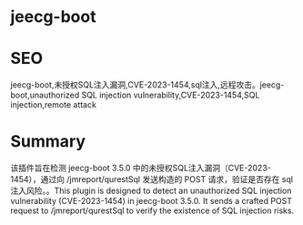 # jeecg-boot
# SEO
jeecg-boot,未授权SQL注入漏洞,CVE-2023-1454,sql注入,远程攻击。jeecg-boot,unauthorized SQL injection vulnerability,CVE-2023-1454,SQL injection,remote attack
# Summary
该插件旨在检测 jeecg-boot 3.5.0 中的未授权SQL注入漏洞（CVE-2023-1454），通过向 /jmreport/qurestSql 发送构造的 POST 请求，验证是否存在 sql 注入风险。。This plugin is designed to detect an unauthorized SQL injection vulnerability (CVE-2023-1454) in jeecg-boot 3.5.0. It sends a crafted POST request to /jmreport/qurestSql to verify the existence of SQL injection risks.
